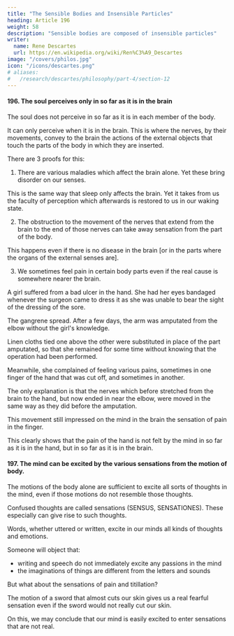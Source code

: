 ```yaml
---
title: "The Sensible Bodies and Insensible Particles"
heading: Article 196
weight: 58
description: "Sensible bodies are composed of insensible particles"
writer:
  name: Rene Descartes
  url: https://en.wikipedia.org/wiki/Ren%C3%A9_Descartes
image: "/covers/philos.jpg"
icon: "/icons/descartes.png"
# aliases:
#   /research/descartes/philosophy/part-4/section-12
---
```



#### 196. The soul perceives only in so far as it is in the brain

The soul does not perceive in so far as it is in each member of the body.

It can only perceive when it is in the brain. This is where the nerves, by their movements, convey to the brain the actions of the external objects that touch the parts of the body in which they are inserted.

There are 3 proofs for this:

1. There are various maladies which affect the brain alone. Yet these bring disorder on our senses. 

<!-- , or deprive us of the use of, -->
This is the same way that sleep only affects the brain. Yet it takes from us the faculty of perception which afterwards is restored to us in our waking state.


2. The obstruction to the movement of the nerves that extend from the brain to the end of those nerves can take away sensation from the part of the body.

This happens even if there is no disease in the brain [or in the parts where the organs of the external senses are]. 


 <!-- these members be obstructed in any part of the distance that is between the two. -->

3. We sometimes feel pain in certain body parts even if the real cause is somewhere nearer the brain.

<!-- , the cause of which, however, is not in these members where it is felt, but  -->

<!-- , through which the nerves pass that give to the mind the sensation of it. I could establish this fact by innumerable experiments; I will here, however, merely refer to one of them. -->

A girl suffered from a bad ulcer in the hand. She had her eyes bandaged whenever the surgeon came to dress it as she was unable to bear the sight of the dressing of the sore. 

The gangrene spread. After a few days, the arm was amputated from the elbow without the girl's knowledge. 

Linen cloths tied one above the other were substituted in place of the part amputated, so that she remained for some time without knowing that the operation had been performed.

Meanwhile, she complained of feeling various pains, sometimes in one finger of the hand that was cut off, and sometimes in another.

The only explanation is that the nerves which before stretched from the brain to the hand, but now ended in near the elbow, were moved in the same way as they did before the amputation. 

This movement still impressed on the mind in the brain the sensation of pain in the finger.

 <!-- required to be moved before in the hand for the purpose of  -->

This clearly shows that the pain of the hand is not felt by the mind in so far as it is in the hand, but in so far as it is in the brain.



#### 197. The mind can be excited by the various sensations from the motion of body.

<!-- In the next place, it can be proved that our mind is of such a nature that  -->

The motions of the body alone are sufficient to excite all sorts of thoughts in the mind, even if those motions do not resemble those thoughts. 

 <!-- without it being necessary that these should in any way resemble the motions which give rise to them, and especially that these motions can excite in it those  -->

Confused thoughts are called sensations (SENSUS, SENSATIONES). These especially can give rise to such thoughts. 

Words, whether uttered or written, excite in our minds all kinds of thoughts and emotions. 

<!-- On the same paper, with the same pen and ink, by merely moving the point of the pen over the paper in a particular way, we can trace letters that will raise in the minds of our readers the thoughts of combats, tempests, or the furies, and the passions of indignation and sorrow; 

in place of which, if the pen be moved in another way hardly different from the former, this slight change will cause thoughts widely different from the above, such as those of repose, peace, pleasantness, and the quite opposite passions of love and joy.  -->

Someone will object that:
- writing and speech do not immediately excite any passions in the mind
- the imaginations of things are different from the letters and sounds

 <!-- but afford simply the knowledge of these, on occasion of which the mind, understanding the signification of the words, afterwards excites in itself the imaginations and passions that correspond to the words.  -->

But what about the sensations of pain and titillation? 

The motion of a sword that almost cuts our skin gives us a real fearful sensation even if the sword would not really cut our skin. 


<!-- cutting a part of our skin causes pain, [but does not on that account make us aware of the motion or figure of the sword]. 

This sensation of pain is not less different from the motion that causes it, or from that of the part of our body which the sword cuts, than are the sensations we have of colour, sound, odour, or taste. -->

On this, we may conclude that our mind is easily excited to enter sensations that are not real.

 <!-- of such a nature that the motions alone of certain bodies can also  in it all the other sensations -->

<!-- , as the motion of a sword excites in it the sensation of pain. -->


